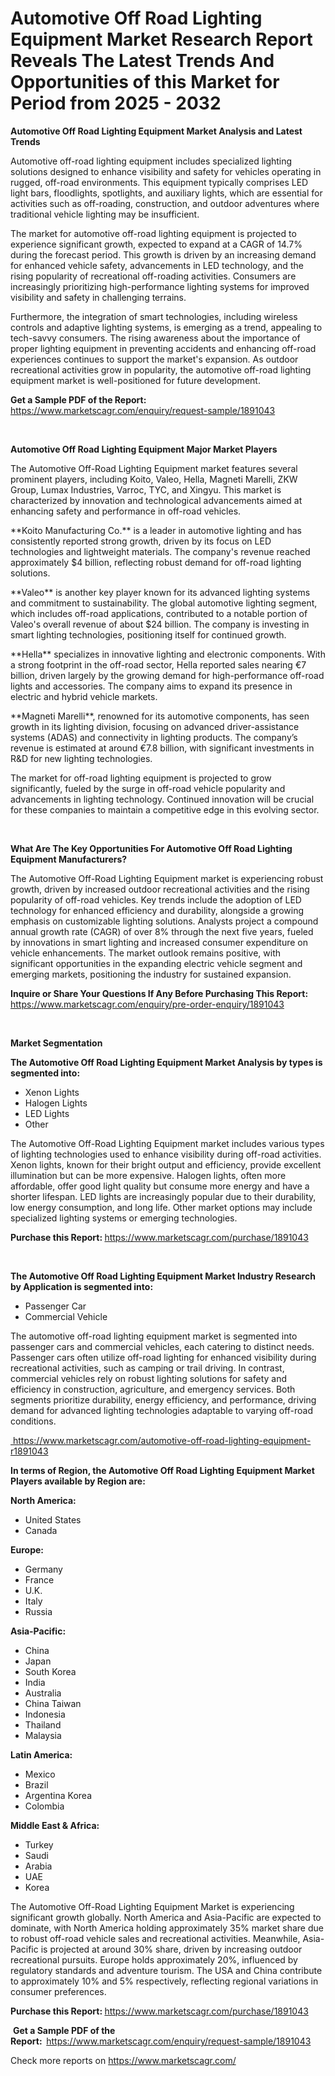 <p><h1>Automotive Off Road Lighting Equipment Market Research Report Reveals The Latest Trends And Opportunities of this Market for Period from 2025 - 2032</h1></p><p><strong>Automotive Off Road Lighting Equipment Market Analysis and Latest Trends</strong></p>
<p><p>Automotive off-road lighting equipment includes specialized lighting solutions designed to enhance visibility and safety for vehicles operating in rugged, off-road environments. This equipment typically comprises LED light bars, floodlights, spotlights, and auxiliary lights, which are essential for activities such as off-roading, construction, and outdoor adventures where traditional vehicle lighting may be insufficient.</p><p>The market for automotive off-road lighting equipment is projected to experience significant growth, expected to expand at a CAGR of 14.7% during the forecast period. This growth is driven by an increasing demand for enhanced vehicle safety, advancements in LED technology, and the rising popularity of recreational off-roading activities. Consumers are increasingly prioritizing high-performance lighting systems for improved visibility and safety in challenging terrains.</p><p>Furthermore, the integration of smart technologies, including wireless controls and adaptive lighting systems, is emerging as a trend, appealing to tech-savvy consumers. The rising awareness about the importance of proper lighting equipment in preventing accidents and enhancing off-road experiences continues to support the market's expansion. As outdoor recreational activities grow in popularity, the automotive off-road lighting equipment market is well-positioned for future development.</p></p>
<p><strong>Get a Sample PDF of the Report:&nbsp;</strong> <a href="https://www.marketscagr.com/enquiry/request-sample/1891043?utm_campaign=1868&utm_medium=2&utm_source=Github&utm_content=ia&utm_term=14012025&utm_id=automotive-off-road-lighting-equipment">https://www.marketscagr.com/enquiry/request-sample/1891043</a></p>
<p>&nbsp;</p>
<p><strong>Automotive Off Road Lighting Equipment Major Market Players</strong></p>
<p><p>The Automotive Off-Road Lighting Equipment market features several prominent players, including Koito, Valeo, Hella, Magneti Marelli, ZKW Group, Lumax Industries, Varroc, TYC, and Xingyu. This market is characterized by innovation and technological advancements aimed at enhancing safety and performance in off-road vehicles.</p><p>**Koito Manufacturing Co.** is a leader in automotive lighting and has consistently reported strong growth, driven by its focus on LED technologies and lightweight materials. The company's revenue reached approximately $4 billion, reflecting robust demand for off-road lighting solutions.</p><p>**Valeo** is another key player known for its advanced lighting systems and commitment to sustainability. The global automotive lighting segment, which includes off-road applications, contributed to a notable portion of Valeo's overall revenue of about $24 billion. The company is investing in smart lighting technologies, positioning itself for continued growth.</p><p>**Hella** specializes in innovative lighting and electronic components. With a strong footprint in the off-road sector, Hella reported sales nearing €7 billion, driven largely by the growing demand for high-performance off-road lights and accessories. The company aims to expand its presence in electric and hybrid vehicle markets.</p><p>**Magneti Marelli**, renowned for its automotive components, has seen growth in its lighting division, focusing on advanced driver-assistance systems (ADAS) and connectivity in lighting products. The company’s revenue is estimated at around €7.8 billion, with significant investments in R&D for new lighting technologies.</p><p>The market for off-road lighting equipment is projected to grow significantly, fueled by the surge in off-road vehicle popularity and advancements in lighting technology. Continued innovation will be crucial for these companies to maintain a competitive edge in this evolving sector.</p></p>
<p>&nbsp;</p>
<p><strong>What Are The Key Opportunities For Automotive Off Road Lighting Equipment Manufacturers?</strong></p>
<p><p>The Automotive Off-Road Lighting Equipment market is experiencing robust growth, driven by increased outdoor recreational activities and the rising popularity of off-road vehicles. Key trends include the adoption of LED technology for enhanced efficiency and durability, alongside a growing emphasis on customizable lighting solutions. Analysts project a compound annual growth rate (CAGR) of over 8% through the next five years, fueled by innovations in smart lighting and increased consumer expenditure on vehicle enhancements. The market outlook remains positive, with significant opportunities in the expanding electric vehicle segment and emerging markets, positioning the industry for sustained expansion.</p></p>
<p><strong>Inquire or Share Your Questions If Any Before Purchasing This Report:</strong> <a href="https://www.marketscagr.com/enquiry/pre-order-enquiry/1891043?utm_campaign=1868&utm_medium=2&utm_source=Github&utm_content=ia&utm_term=14012025&utm_id=automotive-off-road-lighting-equipment">https://www.marketscagr.com/enquiry/pre-order-enquiry/1891043</a></p>
<p>&nbsp;</p>
<p><strong>Market Segmentation</strong></p>
<p><strong>The Automotive Off Road Lighting Equipment Market Analysis by types is segmented into:</strong></p>
<p><ul><li>Xenon Lights</li><li>Halogen Lights</li><li>LED Lights</li><li>Other</li></ul></p>
<p><p>The Automotive Off-Road Lighting Equipment market includes various types of lighting technologies used to enhance visibility during off-road activities. Xenon lights, known for their bright output and efficiency, provide excellent illumination but can be more expensive. Halogen lights, often more affordable, offer good light quality but consume more energy and have a shorter lifespan. LED lights are increasingly popular due to their durability, low energy consumption, and long life. Other market options may include specialized lighting systems or emerging technologies.</p></p>
<p><strong>Purchase this Report:&nbsp;</strong><a href="https://www.marketscagr.com/purchase/1891043?utm_campaign=1868&utm_medium=2&utm_source=Github&utm_content=ia&utm_term=14012025&utm_id=automotive-off-road-lighting-equipment">https://www.marketscagr.com/purchase/1891043</a></p>
<p>&nbsp;</p>
<p><strong>The Automotive Off Road Lighting Equipment Market Industry Research by Application is segmented into:</strong></p>
<p><ul><li>Passenger Car</li><li>Commercial Vehicle</li></ul></p>
<p><p>The automotive off-road lighting equipment market is segmented into passenger cars and commercial vehicles, each catering to distinct needs. Passenger cars often utilize off-road lighting for enhanced visibility during recreational activities, such as camping or trail driving. In contrast, commercial vehicles rely on robust lighting solutions for safety and efficiency in construction, agriculture, and emergency services. Both segments prioritize durability, energy efficiency, and performance, driving demand for advanced lighting technologies adaptable to varying off-road conditions.</p></p>
<p><a href="https://www.marketscagr.com/automotive-off-road-lighting-equipment-r1891043?utm_campaign=1868&utm_medium=2&utm_source=Github&utm_content=ia&utm_term=14012025&utm_id=automotive-off-road-lighting-equipment">&nbsp;https://www.marketscagr.com/automotive-off-road-lighting-equipment-r1891043</a></p>
<p><strong>In terms of Region, the Automotive Off Road Lighting Equipment Market Players available by Region are:</strong></p>
<p>
    <p> <strong> North America: </strong>
        <ul>
            <li>United States</li>
            <li>Canada</li>
        </ul>
        </p> 
    <p> <strong> Europe: </strong>
        <ul>
            <li>Germany</li>
            <li>France</li>
            <li>U.K.</li>
            <li>Italy</li>
            <li>Russia</li>
        </ul>
        </p> 
    <p> <strong> Asia-Pacific: </strong>
        <ul>
            <li>China</li>
            <li>Japan</li>
            <li>South Korea</li>
            <li>India</li>
            <li>Australia</li>
            <li>China Taiwan</li>
            <li>Indonesia</li>
            <li>Thailand</li>
            <li>Malaysia</li>
        </ul>
        </p> 
    <p> <strong> Latin America: </strong>
        <ul>
            <li>Mexico</li>
            <li>Brazil</li>
            <li>Argentina Korea</li>
            <li>Colombia</li>
        </ul>
        </p> 
    <p> <strong> Middle East & Africa: </strong>
        <ul>
            <li>Turkey</li>
            <li>Saudi</li>
            <li>Arabia</li>
            <li>UAE</li>
            <li>Korea</li>
        </ul>
    </p>
    </p>
<p><p>The Automotive Off-Road Lighting Equipment Market is experiencing significant growth globally. North America and Asia-Pacific are expected to dominate, with North America holding approximately 35% market share due to robust off-road vehicle sales and recreational activities. Meanwhile, Asia-Pacific is projected at around 30% share, driven by increasing outdoor recreational pursuits. Europe holds approximately 20%, influenced by regulatory standards and adventure tourism. The USA and China contribute to approximately 10% and 5% respectively, reflecting regional variations in consumer preferences.</p></p>
<p><strong>Purchase this Report: </strong><a href="https://www.marketscagr.com/purchase/1891043?utm_campaign=1868&utm_medium=2&utm_source=Github&utm_content=ia&utm_term=14012025&utm_id=automotive-off-road-lighting-equipment">https://www.marketscagr.com/purchase/1891043</a></p>
<p>&nbsp;<strong>Get a Sample PDF of the Report:&nbsp;&nbsp;</strong><a href="https://www.marketscagr.com/enquiry/request-sample/1891043?utm_campaign=1868&utm_medium=2&utm_source=Github&utm_content=ia&utm_term=14012025&utm_id=automotive-off-road-lighting-equipment">https://www.marketscagr.com/enquiry/request-sample/1891043</a></p>
<p><strong></strong></p>
<p>Check more reports on <a href="https://www.marketscagr.com/?utm_campaign=1868&utm_medium=2&utm_source=Github&utm_content=ia&utm_term=14012025&utm_id=automotive-off-road-lighting-equipment">https://www.marketscagr.com/</a></p>